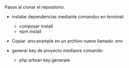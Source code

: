 Pasos al clonar el repositorio:

- instalar dependencias mediante comandos en terminal:
    - composer install
    - npm install

- Copiar .env.example en un archivo nuevo llamado .env

- generar key de proyecto medianre comando:
    - php artisan key:generate
